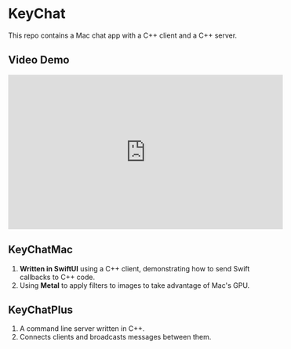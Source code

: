 # KeyChat

This repo contains a Mac chat app with a C++ client and a C++ server.

## Video Demo

<iframe width="560" height="315" src="https://youtu.be/RJHCMF3_SBc" frameborder="0" allow="accelerometer; autoplay; encrypted-media; gyroscope; picture-in-picture" allowfullscreen></iframe>


## KeyChatMac

1. **Written in SwiftUI** using a C++ client, demonstrating how to send Swift callbacks to C++ code.
2. Using **Metal** to apply filters to images to take advantage of Mac's GPU.

## KeyChatPlus

1. A command line server written in C++.
2. Connects clients and broadcasts messages between them.

